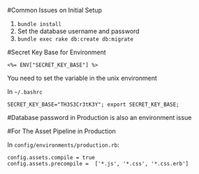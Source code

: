 #Common Issues on Initial Setup

1. `bundle install`
2. Set the database username and password
3. `bundle exec rake db:create db:migrate`

#Secret Key Base for Environment

`<%= ENV["SECRET_KEY_BASE"] %>`

You need to set the variable in the unix environment 

In `~/.bashrc`

`SECRET_KEY_BASE="TH3S3Cr3tK3Y"; export SECRET_KEY_BASE;`

#Database password in Production is also an environment issue

#For The Asset Pipeline in Production

In `config/environments/production.rb`:
```
config.assets.compile = true
config.assets.precompile =  ['*.js', '*.css', '*.css.erb']
```


